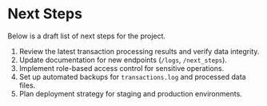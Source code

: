 # Next Steps

Below is a draft list of next steps for the project.

1. Review the latest transaction processing results and verify data integrity.
2. Update documentation for new endpoints (`/logs`, `/next_steps`).
3. Implement role-based access control for sensitive operations.
4. Set up automated backups for `transactions.log` and processed data files.
5. Plan deployment strategy for staging and production environments.
